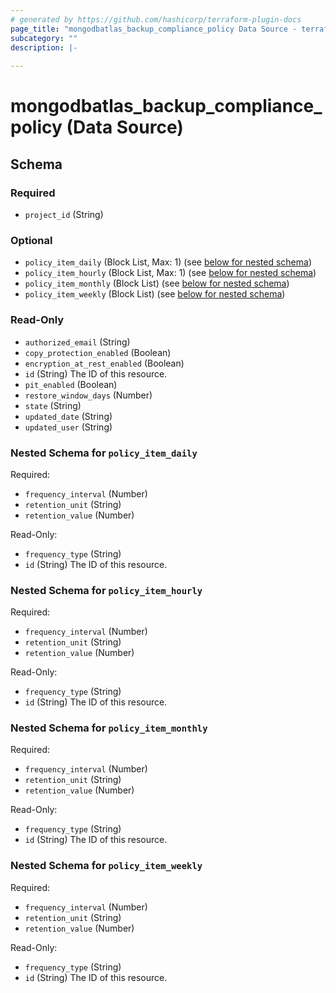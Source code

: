 ```yaml
---
# generated by https://github.com/hashicorp/terraform-plugin-docs
page_title: "mongodbatlas_backup_compliance_policy Data Source - terraform-provider-mongodbatlas"
subcategory: ""
description: |-
  
---
```


# mongodbatlas_backup_compliance_policy (Data Source)





<!-- schema generated by tfplugindocs -->
## Schema

### Required

- `project_id` (String)

### Optional

- `policy_item_daily` (Block List, Max: 1) (see [below for nested schema](#nestedblock--policy_item_daily))
- `policy_item_hourly` (Block List, Max: 1) (see [below for nested schema](#nestedblock--policy_item_hourly))
- `policy_item_monthly` (Block List) (see [below for nested schema](#nestedblock--policy_item_monthly))
- `policy_item_weekly` (Block List) (see [below for nested schema](#nestedblock--policy_item_weekly))

### Read-Only

- `authorized_email` (String)
- `copy_protection_enabled` (Boolean)
- `encryption_at_rest_enabled` (Boolean)
- `id` (String) The ID of this resource.
- `pit_enabled` (Boolean)
- `restore_window_days` (Number)
- `state` (String)
- `updated_date` (String)
- `updated_user` (String)

<a id="nestedblock--policy_item_daily"></a>
### Nested Schema for `policy_item_daily`

Required:

- `frequency_interval` (Number)
- `retention_unit` (String)
- `retention_value` (Number)

Read-Only:

- `frequency_type` (String)
- `id` (String) The ID of this resource.


<a id="nestedblock--policy_item_hourly"></a>
### Nested Schema for `policy_item_hourly`

Required:

- `frequency_interval` (Number)
- `retention_unit` (String)
- `retention_value` (Number)

Read-Only:

- `frequency_type` (String)
- `id` (String) The ID of this resource.


<a id="nestedblock--policy_item_monthly"></a>
### Nested Schema for `policy_item_monthly`

Required:

- `frequency_interval` (Number)
- `retention_unit` (String)
- `retention_value` (Number)

Read-Only:

- `frequency_type` (String)
- `id` (String) The ID of this resource.


<a id="nestedblock--policy_item_weekly"></a>
### Nested Schema for `policy_item_weekly`

Required:

- `frequency_interval` (Number)
- `retention_unit` (String)
- `retention_value` (Number)

Read-Only:

- `frequency_type` (String)
- `id` (String) The ID of this resource.
